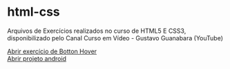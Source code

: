 # html-css
Arquivos de Exercícios realizados no curso de HTML5 E CSS3, disponibilizado pelo Canal Curso em Vídeo - Gustavo Guanabara (YouTube)

<a href="https://alexandrade-git.github.io/html-css/desafios/Bot%C3%A3o%20com%20Hover%20Personalizado/index.html">Abrir exercício de Botton Hover</a> <br>
<a href="https://alexandrade-git.github.io/projeto-android/">Abrir projeto android</a>
